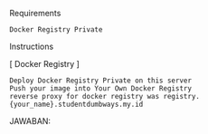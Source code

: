 Requirements

    Docker Registry Private

Instructions

[ Docker Registry ]

    Deploy Docker Registry Private on this server
    Push your image into Your Own Docker Registry
    reverse proxy for docker registry was registry.{your_name}.studentdumbways.my.id
JAWABAN:

